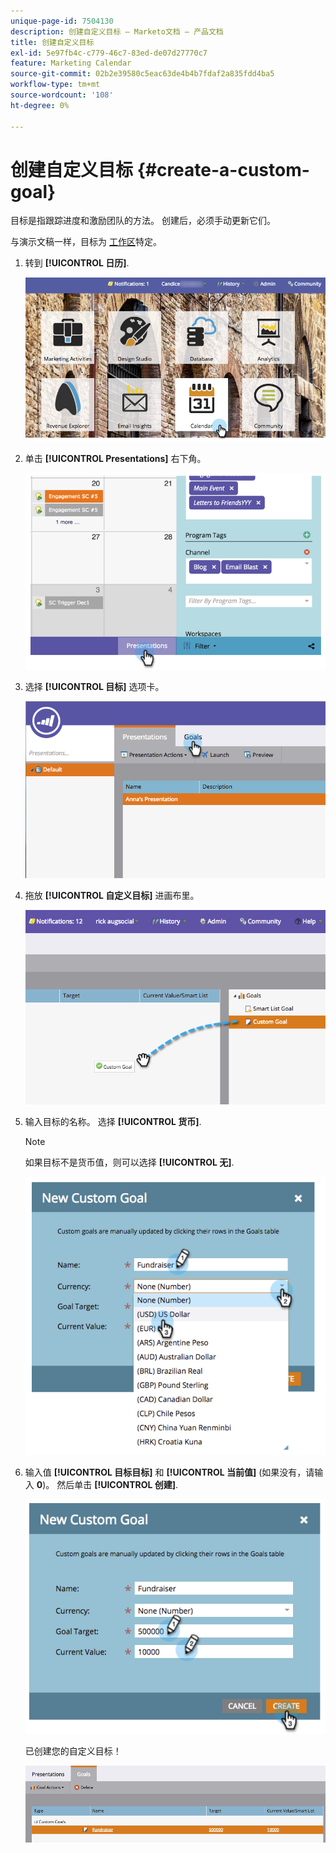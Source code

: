 ```yaml
---
unique-page-id: 7504130
description: 创建自定义目标 — Marketo文档 — 产品文档
title: 创建自定义目标
exl-id: 5e97fb4c-c779-46c7-83ed-de07d27770c7
feature: Marketing Calendar
source-git-commit: 02b2e39580c5eac63de4b4b7fdaf2a835fdd4ba5
workflow-type: tm+mt
source-wordcount: '108'
ht-degree: 0%

---
```


# 创建自定义目标 {#create-a-custom-goal}

目标是指跟踪进度和激励团队的方法。 创建后，必须手动更新它们。

与演示文稿一样，目标为 [工作区](/help/marketo/product-docs/administration/workspaces-and-person-partitions/understanding-workspaces-and-person-partitions.md)特定。

1. 转到 **[!UICONTROL 日历]**.

   ![](assets/2017-05-10-15-30-47-2.png)

1. 单击 **[!UICONTROL Presentations]** 右下角。

   ![](assets/image2015-3-24-12-3a2-3a55.png)

1. 选择 **[!UICONTROL 目标]** 选项卡。

   ![](assets/image2015-3-26-12-3a24-3a49.png)

1. 拖放 **[!UICONTROL 自定义目标]** 进画布里。

   ![](assets/image2015-3-24-12-3a32-3a45.png)

1. 输入目标的名称。 选择 **[!UICONTROL 货币]**.

   >[!NOTE]
   >
   >如果目标不是货币值，则可以选择 **[!UICONTROL 无]**.

   ![](assets/image2015-3-24-12-3a36-3a0.png)

1. 输入值 **[!UICONTROL 目标目标]** 和 **[!UICONTROL 当前值]** (如果没有，请输入 **0**)。 然后单击 **[!UICONTROL 创建]**.

   ![](assets/image2015-3-24-12-3a39-3a28.png)

   已创建您的自定义目标！

   ![](assets/image2015-3-24-12-3a41-3a43.png)

